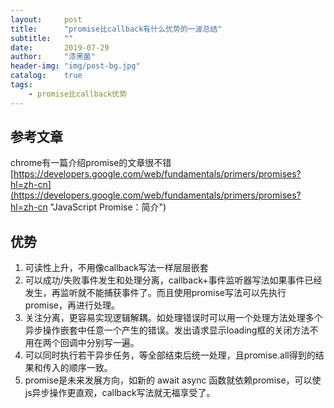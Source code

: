 ```yaml
---
layout:     post
title:      "promise比callback有什么优势的一波总结"
subtitle:   ""
date:       2019-07-29
author:     "漆黑菌"
header-img: "img/post-bg.jpg"
catalog:    true
tags:
    - promise比callback优势
---
```


## 参考文章
chrome有一篇介绍promise的文章很不错[https://developers.google.com/web/fundamentals/primers/promises?hl=zh-cn](https://developers.google.com/web/fundamentals/primers/promises?hl=zh-cn "JavaScript Promise：简介")

## 优势
1. 可读性上升，不用像callback写法一样层层嵌套
2. 可以成功/失败事件发生和处理分离，callback+事件监听器写法如果事件已经发生，再监听就不能捕获事件了。而且使用promise写法可以先执行promise，再进行处理。
3. 关注分离，更容易实现逻辑解耦。如处理错误时可以用一个处理方法处理多个异步操作嵌套中任意一个产生的错误。发出请求显示loading框的关闭方法不用在两个回调中分别写一遍。
4. 可以同时执行若干异步任务，等全部结束后统一处理，且promise.all得到的结果和传入的顺序一致。
5. promise是未来发展方向，如新的 await async 函数就依赖promise，可以使js异步操作更直观，callback写法就无福享受了。
